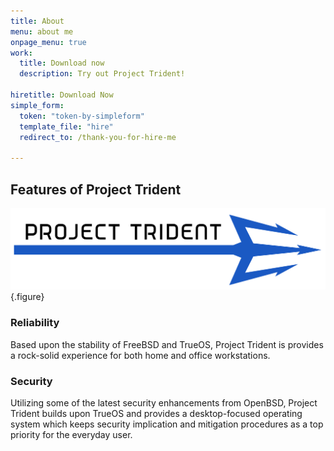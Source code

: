 ```yaml
---
title: About
menu: about me
onpage_menu: true
work:
  title: Download now
  description: Try out Project Trident!
  
hiretitle: Download Now
simple_form:
  token: "token-by-simpleform"
  template_file: "hire"
  redirect_to: /thank-you-for-hire-me

---
```


## Features of Project Trident
![About](trident-banner.png "About") {.figure}
### Reliability
Based upon the stability of FreeBSD and TrueOS, Project Trident is provides a rock-solid experience for both home and office workstations.
                    
                    
### Security
Utilizing some of the latest security enhancements from OpenBSD, Project Trident builds upon TrueOS and provides a desktop-focused operating system which keeps security implication and mitigation procedures as a top priority for the everyday user.
